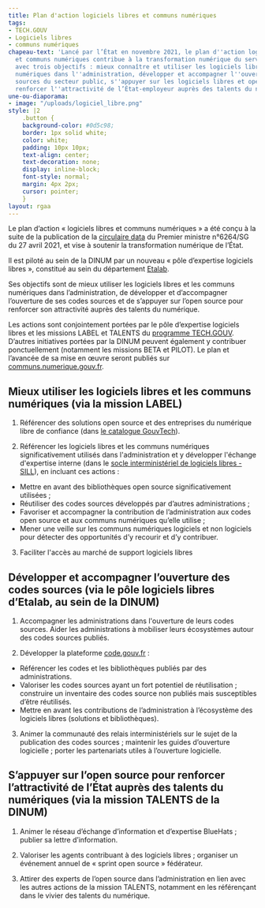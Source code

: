 ```yaml
---
title: Plan d'action logiciels libres et communs numériques
tags:
- TECH.GOUV
- Logiciels libres
- communs numériques
chapeau-text: 'Lancé par l’État en novembre 2021, le plan d''action logiciels libres
  et communs numériques contribue à la transformation numérique du service public
  avec trois objectifs : mieux connaître et utiliser les logiciels libres et les communs
  numériques dans l''administration, développer et accompagner l''ouverture des codes
  sources du secteur public, s''appuyer sur les logiciels libres et open source pour
  renforcer l''attractivité de l’État-employeur auprès des talents du numérique.'
une-ou-diaporama:
- image: "/uploads/logiciel_libre.png"
style: |2
    .button {
    background-color: #0d5c98;
    border: 1px solid white;
    color: white;
    padding: 10px 10px;
    text-align: center;
    text-decoration: none;
    display: inline-block;
    font-style: normal;
    margin: 4px 2px;
    cursor: pointer;
    }
layout: rgaa
---
```


Le plan d’action « logiciels libres et communs numériques » a été conçu à la suite de la publication de la [circulaire data](https://www.legifrance.gouv.fr/circulaire/id/45162 "circulaire data - Lien externe") du Premier ministre n°6264/SG du 27 avril 2021, et vise à soutenir la transformation numérique de l’État.

Il est piloté au sein de la DINUM par un nouveau « pôle d’expertise logiciels libres », constitué au sein du département [Etalab](https://www.etalab.gouv.fr/ "Etalab - Lien externe").

Ses objectifs sont de mieux utiliser les logiciels libres et les communs numériques dans l’administration, de développer et d’accompagner l’ouverture de ses codes sources et de s’appuyer sur l’open source pour renforcer son attractivité auprès des talents du numérique.

Les actions sont conjointement portées par le pôle d’expertise logiciels libres et les missions LABEL et TALENTS du [programme TECH.GOUV](/publications/tech-gouv-strategie-et-feuille-de-route-2019-2021/). D’autres initiatives portées par la DINUM peuvent également y contribuer ponctuellement (notamment les missions BETA et PILOT). Le plan et l’avancée de sa mise en œuvre seront publiés sur [communs.numerique.gouv.fr](https://communs.numerique.gouv.fr "communs.numerique.gouv.fr - Lien externe").

## Mieux utiliser les logiciels libres et les communs numériques (via la mission LABEL)

1. Référencer des solutions open source et des entreprises du numérique libre de confiance (dans [le catalogue GouvTech](https://catalogue.numerique.gouv.fr "catalogue.numerique.gouv.fr - Lien externe")).

2. Référencer les logiciels libres et les communs numériques significativement utilisés dans l'administration et y développer l'échange d'expertise interne (dans le [socle interministériel de logiciels libres - SILL](https://sill.etalab.gouv.fr)), en incluant ces actions :

* Mettre en avant des bibliothèques open source significativement utilisées ;
* Réutiliser des codes sources développés par d’autres administrations ;
* Favoriser et accompagner la contribution de l’administration aux codes open source et aux communs numériques qu’elle utilise ;
* Mener une veille sur les communs numériques logiciels et non logiciels pour détecter des opportunités d’y recourir et d’y contribuer.

3. Faciliter l'accès au marché de support logiciels libres

## Développer et accompagner l’ouverture des codes sources (via le pôle logiciels libres d’Etalab, au sein de la DINUM)

1. Accompagner les administrations dans l'ouverture de leurs codes sources. Aider les administrations à mobiliser leurs écosystèmes autour des codes sources publiés.

2. Développer la plateforme [code.gouv.fr](https://code.gouv.fr "code.gouv.fr - Lien externe") :

* Référencer les codes et les bibliothèques publiés par des administrations.
* Valoriser les codes sources ayant un fort potentiel de réutilisation ; construire un inventaire des codes source non publiés mais susceptibles d’être réutilisés.
* Mettre en avant les contributions de l’administration à l’écosystème des logiciels libres (solutions et bibliothèques).

3. Animer la communauté des relais interministériels sur le sujet de la publication des codes sources ; maintenir les guides d’ouverture logicielle ; porter les partenariats utiles à l’ouverture logicielle.

## S’appuyer sur l’open source pour renforcer l’attractivité de l’État auprès des talents du numériques (via la mission TALENTS de la DINUM)

1. Animer le réseau d’échange d’information et d’expertise BlueHats ; publier sa lettre d’information.

2. Valoriser les agents contribuant à des logiciels libres ; organiser un événement annuel de « sprint open source » fédérateur.

3. Attirer des experts de l’open source dans l’administration en lien avec les autres actions de la mission TALENTS, notamment en les référençant dans le vivier des talents du numérique.
